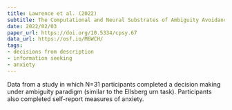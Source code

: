 ```yaml
---
title: Lawrence et al. (2022)
subtitle: The Computational and Neural Substrates of Ambiguity Avoidance in Anxiety
date: 2022/02/03
paper_url: https://doi.org/10.5334/cpsy.67
data_url: https://osf.io/M6WCH/
tags:
- decisions from description
- information seeking
- anxiety
---
```


Data from a study in which N=31 participants completed a decision making under ambiguity paradigm (similar to the Ellsberg urn task). Participants also completed self-report measures of anxiety.
